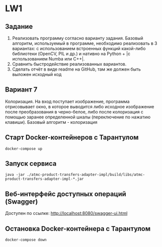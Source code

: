 
# LW1

## Задание
  1. Реализовать программу согласно варианту задания. Базовый алгоритм, 
используемый в программе, необходимо реализовать в 3 вариантах: с 
использованием встроенных функций какой-либо библиотеки (OpenCV, 
PIL и др.) и нативно на Python + |с использованием Numba или C++|.
  2. Сравнить быстродействие реализованных вариантов.
  3. Сделать отчёт в виде readme на GitHub, там же должен быть выложен 
исходный код


## Вариант 7

   Колоризация. На вход поступает изображение, программа отрисовывает 
окно, в которое выводится либо исходное изображение после 
преобразования в черно-белое, либо после колоризация с помощью 
заранее определенной шкалы (переключение по нажатию клавиши). 
Базовый алгоритм - колоризация

## Старт Docker-контейнеров с Тарантулом

    docker-compose up

## Запуск сервиса

    java -jar ./atmc-product-transfers-adapter-impl/build/libs/atmc-product-transfers-adapter-impl-*.jar

## Веб-интерфейс доступных операций (Swagger)

Доступен по ссылке: [http://localhost:8080/swagger-ui.html](http://localhost:8080/swagger-ui.html)

## Остановка Docker-контейнера с Тарантулом

    docker-compose down
